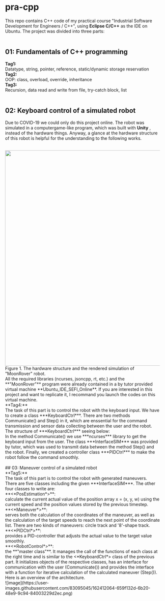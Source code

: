 # pra-cpp
This repo contains C++ code of my practical course "Industrial Software Development for Engineers / C++", using **Eclipse C/C++** as the IDE on Ubuntu. The project was divided into three parts:<br>
<br>
## 01: Fundamentals of C++ programming<br>
  **Tag1:** <br>    Datatype, string, pointer, reference, static/dynamic storage reservation <br>
  **Tag2:** <br>    OOP: class, overload, override, inheritance<br>
  **Tag3:** <br>    Recursion, data read and write from file, try-catch block, list<br>
  <br>
## 02: Keyboard control of a simulated robot<br>
Due to COVID-19 we could only do this project online. The robot was simulated in a computergame-like program, which was built with **Unity** , instead of the hardware things. Anyway, a glance at the hardware structure of this robot is helpful for the understanding to the following works.<br>
<br>

<img src="https://user-images.githubusercontent.com/83095045/162574576-0e5d7051-e2be-4eae-83a7-db96ffe1be60.png" width="700">
Figure 1. The hardware structure and the rendered simulation of "MoonRover" robot.

<br>
All the required libraries (ncurses, jsoncpp, rt, etc.) and the **"MoonRover"** program were already contained in a by tutor provided virtual machine **Ubuntu_IDE_SEFI_Online**. If you are interested in this project and want to replicate it, I recommand you launch the codes on this virtual machine.
<br>
**Tag4:**<br>
The task of this part is to control the robot with the keyboard input. We have to create a class ***KeyboardCtrl***. There are two methods Communicate() and Step() in it, which are enssential for the command transmission and sensor data collecting between the user and the robot.<br>
The structure of ***KeyboardCtrl*** seeing below:<br>
In the method Communicate() we use ***ncurses*** library to get the keyboard input from the user. The class ***InterfaceSIM*** was provided by tutor, which was used to transmit data between the method Step() and the robot. Finally, we created a controller class ***PIDCtrl*** to make the robot follow the command smoothly.<br>
<br>
## 03: Maneuver control of a simulated robot<br>
**Tag5:**<br>
The task of this part is to control the robot with generated maneuvers. There are five classes including the given ***InterfaceSIM***. The other four classes to write are:
  <br>**<*PosEstimation*>**:<br>
  calculate the current actual value of the position array x = (x, y, w) using the current speed and the position values stored by the previous timestep.
  <br>**<*Maneuver*>**:<br>
  serves both the calculation of the coordinates of the maneuver, as well as the calculation of the target speeds to reach the next point of the coordinate list. There are two kinds of maneuvers: circle track and '8'-shape track.
  <br>**<*PIDCtrl*>**:<br>
  provides a PID-controller that adjusts the actual value to the target value smoothly.
  <br>**<*RobotControl*>**:<br>
  the **"master class"**. It manages the call of the functions of each class at the right time and is similar to the <*KeyboardCtrl*> class of the previous part. It initializes objects of the respective classes, has an interface for communication with the user (Communicate()) and provides the interface with a function for iterative calculation of the calculated maneuver (Step()).
  <br>Here is an overview of the architecture.<br>
  ![image](https://user-images.githubusercontent.com/83095045/162412064-659f132d-6b20-48e9-9c94-84003229d2ec.png)

  
  
